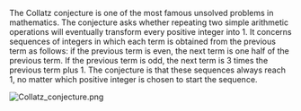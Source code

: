 The Collatz conjecture is one of the most famous unsolved problems in mathematics. The conjecture asks whether repeating two simple arithmetic operations will eventually transform every positive integer into 1.
It concerns sequences of integers in which each term is obtained from the previous term as follows: if the previous term is even, the next term is one half of the previous term. If the previous term is odd, the next term is 3 times the previous term plus 1. 
The conjecture is that these sequences always reach 1, no matter which positive integer is chosen to start the sequence.

![Collatz_conjecture.png](..%2F..%2FOneDrive%2FPictures%2FCollatz_conjecture.png)